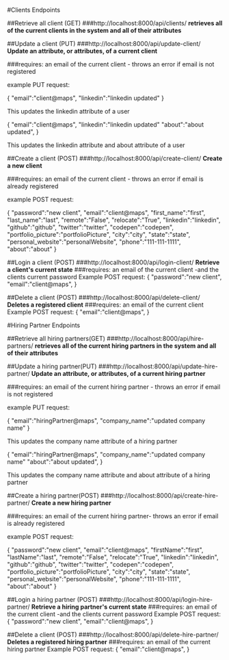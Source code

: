 #Clients Endpoints

##Retrieve all client (GET)
###http://localhost:8000/api/clients/
__retrieves all of the current clients in the system and all of their attributes__

##Update a client (PUT)
###http://localhost:8000/api/update-client/
__Update an attribute, or attributes, of a current client__

###requires: an email of the current client - throws an error if email is not registered

example PUT request:

{
  "email":"client@maps",
  "linkedin":"linkedin updated"
}

This updates the linkedin attribute of a user

{
  "email":"client@maps",
  "linkedin":"linkedin updated"
  "about":"about updated",
}

This updates the linkedin attribute and about attribute of a user 


##Create a client (POST)
###http://localhost:8000/api/create-client/
__Create a new client__

###requires: an email of the current client - throws an error if email is already registered

example POST request:

{
  "password":"new client",
  "email":"client@maps",
  "first_name":"first",
  "last_name":"last",
  "remote":"False",
  "relocate":"True",
  "linkedin":"linkedin",
  "github":"github",
  "twitter":"twitter",
  "codepen":"codepen",
  "portfolio_picture":"portfolioPicture",
  "city":"city",
  "state":"state",
  "personal_website":"personalWebsite",
  "phone":"111-111-1111",
  "about":"about"
}

##Login a client (POST)
###http://localhost:8000/api/login-client/
__Retrieve a client's current state__
###requires: an email of the current client -and the clients current password
Example POST request:
{
  "password":"new client",
  "email":"client@maps",
}

##Delete a client (POST)
###http://localhost:8000/api/delete-client/
__Deletes a registered client__
###requires: an email of the current client 
Example POST request:
{
  "email":"client@maps",
}


#Hiring Partner Endpoints

##Retrieve all hiring partners(GET)
###http://localhost:8000/api/hire-partners/
__retrieves all of the current hiring partners in the system and all of their attributes__

##Update a hiring partner(PUT)
###http://localhost:8000/api/update-hire-partner/
__Update an attribute, or attributes, of a current hiring partner__

###requires: an email of the current hiring partner - throws an error if email is not registered

example PUT request:

{
  "email":"hiringPartner@maps",
  "company_name":"updated company name"
}

This updates the company name attribute of a hiring partner

{
  "email":"hiringPartner@maps",
  "company_name":"updated company name"
  "about":"about updated",
}

This updates the company name attribute and about attribute of a hiring partner 


##Create a hiring partner(POST)
###http://localhost:8000/api/create-hire-partner/
__Create a new hiring partner__ 

###requires: an email of the current hiring partner- throws an error if email is already registered

example POST request:

{
  "password":"new client",
  "email":"client@maps",
  "firstName":"first",
  "lastName":"last",
  "remote":"False",
  "relocate":"True",
  "linkedin":"linkedin",
  "github":"github",
  "twitter":"twitter",
  "codepen":"codepen",
  "portfolio_picture":"portfolioPicture",
  "city":"city",
  "state":"state",
  "personal_website":"personalWebsite",
  "phone":"111-111-1111",
  "about":"about"
}

##Login a hiring partner (POST)
###http://localhost:8000/api/login-hire-partner/
__Retrieve a hiring partner's current state__
###requires: an email of the current client -and the clients current password
Example POST request:
{
  "password":"new client",
  "email":"client@maps",
}

##Delete a client (POST)
###http://localhost:8000/api/delete-hire-partner/
__Deletes a registered hiring partner__ 
###requires: an email of the current hiring partner 
Example POST request:
{
  "email":"client@maps",
}









